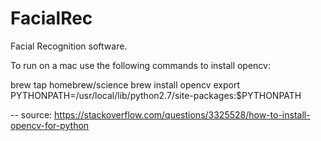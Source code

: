 # FacialRec
Facial Recognition software.

To run on a mac use the following commands to install opencv:

brew tap homebrew/science
brew install opencv
export PYTHONPATH=/usr/local/lib/python2.7/site-packages:$PYTHONPATH

-- source: https://stackoverflow.com/questions/3325528/how-to-install-opencv-for-python
